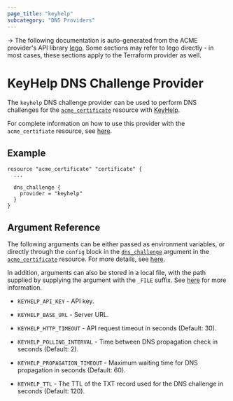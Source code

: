 ```yaml
---
page_title: "keyhelp"
subcategory: "DNS Providers"
---
```


-> The following documentation is auto-generated from the ACME
provider's API library [lego](https://go-acme.github.io/lego/).  Some
sections may refer to lego directly - in most cases, these sections
apply to the Terraform provider as well.

# KeyHelp DNS Challenge Provider

The `keyhelp` DNS challenge provider can be used to perform DNS challenges for
the [`acme_certificate`][resource-acme-certificate] resource with
[KeyHelp](https://www.keyweb.de/en/keyhelp/keyhelp/).

[resource-acme-certificate]: ../resources/certificate.md

For complete information on how to use this provider with the `acme_certifiate`
resource, see [here][resource-acme-certificate-dns-challenges].

[resource-acme-certificate-dns-challenges]: ../resources/certificate.md#using-dns-challenges

## Example

```hcl
resource "acme_certificate" "certificate" {
  ...

  dns_challenge {
    provider = "keyhelp"
  }
}
```
## Argument Reference

The following arguments can be either passed as environment variables, or
directly through the `config` block in the
[`dns_challenge`][resource-acme-certificate-dns-challenge-arg] argument in the
[`acme_certificate`][resource-acme-certificate] resource. For more details, see
[here][resource-acme-certificate-dns-challenges].

[resource-acme-certificate-dns-challenge-arg]: ../resources/certificate.md#dns_challenge

In addition, arguments can also be stored in a local file, with the path
supplied by supplying the argument with the `_FILE` suffix. See
[here][acme-certificate-file-arg-example] for more information.

[acme-certificate-file-arg-example]: ../resources/certificate.md#using-variable-files-for-provider-arguments

* `KEYHELP_API_KEY` - API key.
* `KEYHELP_BASE_URL` - Server URL.

* `KEYHELP_HTTP_TIMEOUT` - API request timeout in seconds (Default: 30).
* `KEYHELP_POLLING_INTERVAL` - Time between DNS propagation check in seconds (Default: 2).
* `KEYHELP_PROPAGATION_TIMEOUT` - Maximum waiting time for DNS propagation in seconds (Default: 60).
* `KEYHELP_TTL` - The TTL of the TXT record used for the DNS challenge in seconds (Default: 120).


